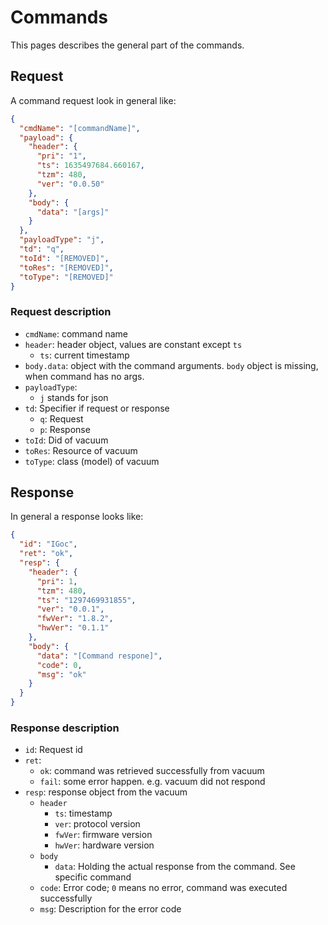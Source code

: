 # Commands

This pages describes the general part of the commands.

## Request

A command request look in general like:

```json
{
  "cmdName": "[commandName]",
  "payload": {
    "header": {
      "pri": "1",
      "ts": 1635497684.660167,
      "tzm": 480,
      "ver": "0.0.50"
    },
    "body": {
      "data": "[args]"
    }
  },
  "payloadType": "j",
  "td": "q",
  "toId": "[REMOVED]",
  "toRes": "[REMOVED]",
  "toType": "[REMOVED]"
}
```

### Request description

- `cmdName`: command name
- `header`: header object, values are constant except `ts`
  - `ts`: current timestamp
- `body.data`: object with the command arguments. `body` object is missing, when command has no args.
- `payloadType`:
  - `j` stands for json
- `td`: Specifier if request or response
  - `q`: Request
  - `p`: Response
- `toId`: Did of vacuum
- `toRes`: Resource of vacuum
- `toType`: class (model) of vacuum

## Response

In general a response looks like:

```json
{
  "id": "IGoc",
  "ret": "ok",
  "resp": {
    "header": {
      "pri": 1,
      "tzm": 480,
      "ts": "1297469931855",
      "ver": "0.0.1",
      "fwVer": "1.8.2",
      "hwVer": "0.1.1"
    },
    "body": {
      "data": "[Command respone]",
      "code": 0,
      "msg": "ok"
    }
  }
}
```

### Response description

- `id`: Request id
- `ret`:
  - `ok`: command was retrieved successfully from vacuum
  - `fail`: some error happen. e.g. vacuum did not respond
- `resp`: response object from the vacuum
  - `header`
    - `ts`: timestamp
    - `ver`: protocol version
    - `fwVer`: firmware version
    - `hwVer`: hardware version
  - `body`
    - `data`: Holding the actual response from the command. See specific command
  - `code`: Error code; `0` means no error, command was executed successfully
  - `msg`: Description for the error code
